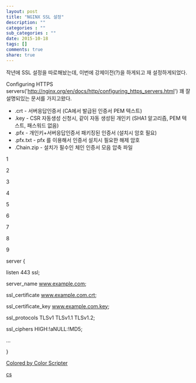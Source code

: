 ```yaml
---
layout: post
title: "NGINX SSL 설정"
description: ""
categories : ""
sub_categories : ""
date: 2015-10-18
tags: []
comments: true
share: true
---
```


작년에 SSL 설정을 따로해놨는데, 이번에 강제이전(?)을 하게되고 재 설정하게되었다.

Configuring HTTPS
servers('http://nginx.org/en/docs/http/configuring_https_servers.html') 꽤 잘
설명되있는 문서를 가지고왔다.

  

  * .crt - 서버응답인증서 (CA에서 발급된 인증서 PEM 텍스트)
  * .key - CSR 자동생성 신청시, 같이 자동 생성된 개인키 (SHA1 알고리즘, PEM 텍스트, 패스워드 없음)
  * .pfx - 개인키+서버응답인증서 패키징된 인증서 (설치시 암호 필요)
  * .pfx.txt - pfx 를 이용해서 인증서 설치시 필요한 해제 암호
  * .Chain.zip - 설치가 필수인 체인 인증서 모음 압축 파일 

  

1

2

3

4

5

6

7

8

9

server {

listen 443 ssl;

server_name www.example.com;

ssl_certificate www.example.com.crt;

ssl_certificate_key www.example.com.key;

ssl_protocols TLSv1 TLSv1.1 TLSv1.2;

ssl_ciphers HIGH:!aNULL:!MD5;

...

}

[Colored by Color Scripter](http://colorscripter.com/info#e)

[cs](http://colorscripter.com/info#e)

  

